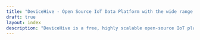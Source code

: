 ```yaml
---
title: "DeviceHive - Open Source IoT Data Platform with the wide range of integration options."
draft: true
layout: index
description: "DeviceHive is a free, highly scalable open-source IoT platform for data collection, processing and analysis, visualization, and device management with the broad range of integration options."
---
```

